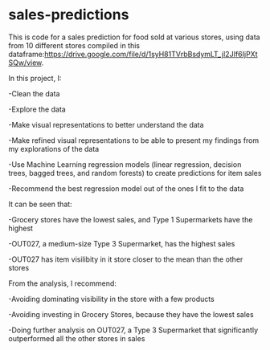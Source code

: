 # sales-predictions
This is code for a sales prediction for food sold at various stores, using data from 10 different stores compiled in this dataframe:https://drive.google.com/file/d/1syH81TVrbBsdymLT_jl2JIf6IjPXtSQw/view.

In this project, I: 

  -Clean the data
  
  -Explore the data
  
  -Make visual representations to better understand the data
  
  -Make refined visual representations to be able to present my findings from my explorations of the data
  
  -Use Machine Learning regression models (linear regression, decision trees, bagged trees, and random forests) to create predictions for item sales
  
  -Recommend the best regression model out of the ones I fit to the data
  
It can be seen that:

  -Grocery stores have the lowest sales, and Type 1 Supermarkets have the highest
  
  -OUT027, a medium-size Type 3 Supermarket, has the highest sales
  
  -OUT027 has item visilibity in it store closer to the mean than the other stores
  
From the analysis, I recommend:
  
  -Avoiding dominating visibility in the store with a few products
  
  -Avoiding investing in Grocery Stores, because they have the lowest sales
  
  -Doing further analysis on OUT027, a Type 3 Supermarket that significantly outperformed all the other stores in sales

